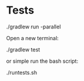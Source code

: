 # Tests 

./gradlew run -parallel 

Open a new terminal:

./gradlew test

or simple run the bash script:

./runtests.sh